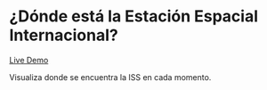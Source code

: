 # ¿Dónde está la Estación Espacial Internacional?

[Live Demo](http://esri-es.github.io/arcgis-devlabs/APIJavaScript/iss/)

Visualiza donde se encuentra la ISS en cada momento.